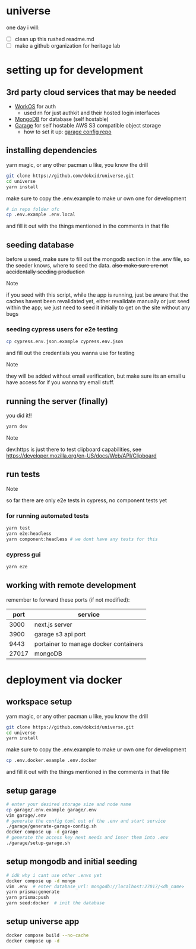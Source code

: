 # universe

one day i will:

- [ ] clean up this rushed readme.md
- [ ] make a github organization for heritage lab

# setting up for development

## 3rd party cloud services that may be needed

- [WorkOS](https://workos.com/) for auth
    - used rn for just authkit and their hosted login interfaces
- [MongoDB](https://www.mongodb.com/) for database (self hostable)
- [Garage](https://garagehq.deuxfleurs.fr/) for self hostable AWS S3 compatible object storage
    - how to set it up: [garage config repo](https://github.com/dokxid/garage-configuration-universe)

## installing dependencies

yarn magic, or any other pacman u like, you know the drill

```bash
git clone https://github.com/dokxid/universe.git
cd universe
yarn install
```

make sure to copy the .env.example to make ur own one for development

```bash
# in repo folder ofc
cp .env.example .env.local
```

and fill it out with the things mentioned in the comments in that file

## seeding database

before u seed, make sure to fill out the mongodb section in the .env file, so the seeder knows, where to seed the data. ~~also make sure ure not accidentally seeding production~~

> [!NOTE]
> if you seed with this script, while the app is running, just be aware that the caches havent been revalidated yet, either revalidate manually or just seed within the app; we just need to seed it initially to get on the site without any bugs

### seeding cypress users for e2e testing

```bash
cp cypress.env.json.example cypress.env.json
```

and fill out the credentials you wanna use for testing

> [!NOTE]
> they will be added without email verification, but make sure its an email u have access for if you wanna try email stuff.

## running the server (finally)

you did it!!

```bash
yarn dev
```

> [!NOTE]
> dev:https is just there to test clipboard capabilities, see https://developer.mozilla.org/en-US/docs/Web/API/Clipboard

## run tests

> [!NOTE]
> so far there are only e2e tests in cypress, no component tests yet

### for running automated tests

```bash
yarn test
yarn e2e:headless
yarn component:headless # we dont have any tests for this
```

### cypress gui

```bash
yarn e2e
```

## working with remote development

remember to forward these ports (if not modified):

| port  | service                               |
| ----- | ------------------------------------- |
| 3000  | next.js server                        |
| 3900  | garage s3 api port                    |
| 9443  | portainer to manage docker containers |
| 27017 | mongoDB                               |

# deployment via docker

## workspace setup

yarn magic, or any other pacman u like, you know the drill

```bash
git clone https://github.com/dokxid/universe.git
cd universe
yarn install
```

make sure to copy the .env.example to make ur own one for development

```bash
cp .env.docker.example .env.docker
```

and fill it out with the things mentioned in the comments in that file

## setup garage

```sh
# enter your desired storage size and node name
cp garage/.env.example garage/.env
vim garage/.env
# generate the config toml out of the .env and start service
./garage/generate-garage-config.sh
docker compose up -d garage
# generate the access key next needs and inser them into .env
./garage/setup-garage.sh
```

## setup mongodb and initial seeding

```sh
# idk why i cant use other .envs yet
docker compose up -d mongo
vim .env  # enter database_url: mongodb://localhost:27017/<db_name>
yarn prisma:generate
yarn prisma:push
yarn seed:docker  # init the database
```

## setup universe app

```sh
docker compose build --no-cache
docker compose up -d
```
